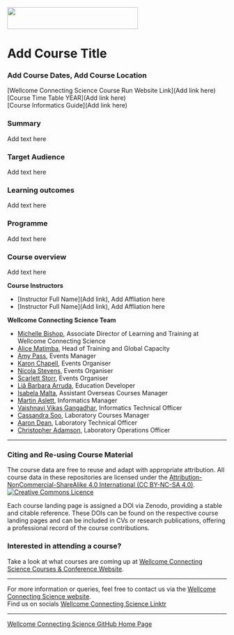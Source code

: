 <img src="https://coursesandconferences.wellcomeconnectingscience.org/wp-content/themes/wcc_courses_and_conferences/dist/assets/svg/logo.svg" width="300" height="50"> 

# Add Course Title

### Add Course Dates, Add Course Location

[Wellcome Connecting Science Course Run Website Link](Add link here) <br /> 
[Course Time Table YEAR](Add link here) <br /> 
[Course Informatics Guide](Add link here)

### Summary

Add text here

### Target Audience

Add text here

### Learning outcomes

Add text here

### Programme

Add text here

### Course overview

Add text here

**Course Instructors**      

- [Instructor Full Name](Add link), Add Affliation here
- [Instructor Full Name](Add link), Add Affliation here

**Wellcome Connecting Science Team**

- [Michelle Bishop](https://www.wellcomeconnectingscience.org/person/bishop-michelle/#), Associate Director of Learning and Training at Wellcome Connecting Science
- [Alice Matimba](https://uk.linkedin.com/in/alice-matimba-8805177), Head of Training and Global Capacity
- [Amy Pass](https://www.wellcomeconnectingscience.org/person/pass-amy/), Events Manager
- [Karon Chapell](https://www.wellcomeconnectingscience.org/person/chappell-karon/), Events Organiser
- [Nicola Stevens](https://www.wellcomeconnectingscience.org/person/stevens-nicola/), Events Organiser
- [Scarlett Storr](https://www.wellcomeconnectingscience.org/person/storr-scarlett/), Events Organiser
- [Liã Barbara Arruda](https://www.wellcomeconnectingscience.org/person/barbara-arruda-lia/), Education Developer
- [Isabela Malta](https://www.wellcomeconnectingscience.org/person/malta-isabela/), Assistant Overseas Courses Manager
- [Martin Aslett](https://coursesandconferences.wellcomeconnectingscience.org/about-us/the-team/), Informatics Manager
- [Vaishnavi Vikas Gangadhar](https://www.wellcomeconnectingscience.org/person/gangadhar-vaishnavi/), Informatics Technical Officer
- [Cassandra Soo](https://uk.linkedin.com/in/cassandra-claire-soo-b3783277/ms?trk=people-guest_people_search-card), Laboratory Courses Manager
- [Aaron Dean](https://uk.linkedin.com/in/aaron-dean-5b5a21163), Laboratory Technical Officer
- [Christopher Adamson](https://www.wellcomeconnectingscience.org/person/adamson-chris/), Laboratory Operations Officer

******

### Citing and Re-using Course Material

The course data are free to reuse and adapt with appropriate attribution. All course data in these repositories are licensed under the <a rel="license" href="https://creativecommons.org/licenses/by-nc-sa/4.0/">Attribution-NonCommercial-ShareAlike 4.0 International (CC BY-NC-SA 4.0)</a>. <a rel="license" href="http://creativecommons.org/licenses/by/4.0/"><img alt="Creative Commons Licence" style="border-width:0" src="https://i.creativecommons.org/l/by-nc-sa/4.0/88x31.png" /></a><br /> 

Each course landing page is assigned a DOI via Zenodo, providing a stable and citable reference. These DOIs can be found on the respective course landing pages and can be included in CVs or research publications, offering a professional record of the course contributions.

### Interested in attending a course?

Take a look at what courses are coming up at [Wellcome Connecting Science Courses & Conference Website](https://coursesandconferences.wellcomeconnectingscience.org/our-events/).

---

For more information or queries, feel free to contact us via the [Wellcome Connecting Science website](https://coursesandconferences.wellcomeconnectingscience.org).<br /> 
Find us on socials [Wellcome Connecting Science Linktr](https://linktr.ee/eventswcs)

---

[Wellcome Connecting Science GitHub Home Page](https://github.com/WCSCourses) <br /> 
